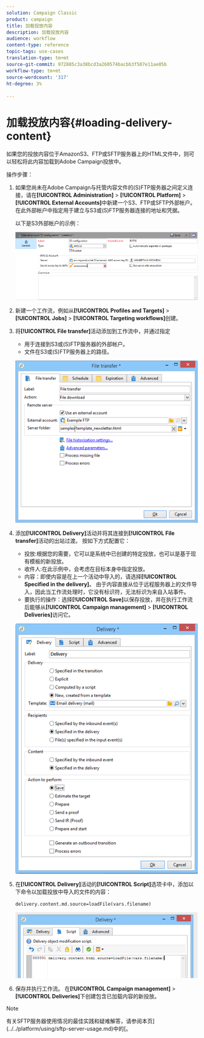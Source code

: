 ```yaml
---
solution: Campaign Classic
product: campaign
title: 加载投放内容
description: 加载投放内容
audience: workflow
content-type: reference
topic-tags: use-cases
translation-type: tm+mt
source-git-commit: 972885c3a38bcd3a260574bacbb3f507e11ae05b
workflow-type: tm+mt
source-wordcount: '317'
ht-degree: 3%

---
```



# 加载投放内容{#loading-delivery-content}

如果您的投放内容位于AmazonS3、FTP或SFTP服务器上的HTML文件中，则可以轻松将此内容加载到Adobe Campaign投放中。

操作步骤：

1. 如果您尚未在Adobe Campaign与托管内容文件的(S)FTP服务器之间定义连接，请在&#x200B;**[!UICONTROL Administration]** > **[!UICONTROL Platform]** > **[!UICONTROL External Accounts]**&#x200B;中新建一个S3、FTP或SFTP外部帐户。 在此外部帐户中指定用于建立与S3或(S)FTP服务器连接的地址和凭据。

   以下是S3外部帐户的示例：

   ![](assets/delivery_loadcontent_filetransfertexamples3.png)

1. 新建一个工作流，例如从&#x200B;**[!UICONTROL Profiles and Targets]** > **[!UICONTROL Jobs]** > **[!UICONTROL Targeting workflows]**&#x200B;创建。
1. 将&#x200B;**[!UICONTROL File transfer]**&#x200B;活动添加到工作流中，并通过指定

   * 用于连接到S3或(S)FTP服务器的外部帐户。
   * 文件在S3或(S)FTP服务器上的路径。

   ![](assets/delivery_loadcontent_filetransfertexample.png)

1. 添加&#x200B;**[!UICONTROL Delivery]**&#x200B;活动并将其连接到&#x200B;**[!UICONTROL File transfer]**&#x200B;活动的出站过渡。 按如下方式配置它：

   * 投放:根据您的需要，它可以是系统中已创建的特定投放，也可以是基于现有模板的新投放。
   * 收件人:在此示例中，会考虑在目标本身中指定投放。
   * 内容：即使内容是在上一个活动中导入的，请选择&#x200B;**[!UICONTROL Specified in the delivery]**。 由于内容直接从位于远程服务器上的文件导入，因此当工作流处理时，它没有标识符，无法标识为来自入站事件。
   * 要执行的操作：选择&#x200B;**[!UICONTROL Save]**&#x200B;以保存投放，并在执行工作流后能够从&#x200B;**[!UICONTROL Campaign management]** > **[!UICONTROL Deliveries]**&#x200B;访问它。

   ![](assets/delivery_loadcontent_activityexample.png)

1. 在&#x200B;**[!UICONTROL Delivery]**&#x200B;活动的&#x200B;**[!UICONTROL Script]**&#x200B;选项卡中，添加以下命令以加载投放中导入的文件的内容：

   ```
   delivery.content.md.source=loadFile(vars.filename)
   ```

   ![](assets/delivery_loadcontent_script.png)

1. 保存并执行工作流。 在&#x200B;**[!UICONTROL Campaign management]** > **[!UICONTROL Deliveries]**&#x200B;下创建包含已加载内容的新投放。

>[!NOTE]
>
>有关SFTP服务器使用情况的最佳实践和疑难解答，请参阅本页](../../platform/using/sftp-server-usage.md)中的[。
